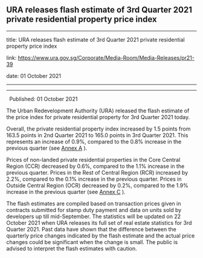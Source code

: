 ## URA releases flash estimate of 3rd Quarter 2021 private residential property price index
---
title: URA releases flash estimate of 3rd Quarter 2021 private residential property price index

link: https://www.ura.gov.sg/Corporate/Media-Room/Media-Releases/pr21-39

date: 01 October 2021

---

----------------------------------------------------------------------------------------

  Published: 01 October 2021

The Urban Redevelopment Authority (URA) released the flash estimate of the price index for private residential property for 3rd Quarter 2021 today.

Overall, the private residential property index increased by 1.5 points from 163.5 points in 2nd Quarter 2021 to 165.0 points in 3rd Quarter 2021. This represents an increase of 0.9%, compared to the 0.8% increase in the previous quarter (see [Annex A](https://www.ura.gov.sg/-/media/Corporate/Media-Room/2021/Oct/pr21-39a.pdf) ).

Prices of non-landed private residential properties in the Core Central Region (CCR) decreased by 0.6%, compared to the 1.1% increase in the previous quarter. Prices in the Rest of Central Region (RCR) increased by 2.2%, compared to the 0.1% increase in the previous quarter. Prices in Outside Central Region (OCR) decreased by 0.2%, compared to the 1.9% increase in the previous quarter (see [Annex C](https://www.ura.gov.sg/-/media/Corporate/Media-Room/2021/Oct/pr21-39c.pdf) ).

The flash estimates are compiled based on transaction prices given in contracts submitted for stamp duty payment and data on units sold by developers up till mid-September. The statistics will be updated on 22 October 2021 when URA releases its full set of real estate statistics for 3rd Quarter 2021. Past data have shown that the difference between the quarterly price changes indicated by the flash estimate and the actual price changes could be significant when the change is small. The public is advised to interpret the flash estimates with caution.